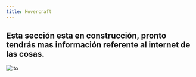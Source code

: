 ```yaml
---
title: Hovercraft
---
```


## Esta sección esta en construcción, pronto tendrás mas información referente al internet de las cosas.
![ito]({{site.baseurl}}/img/ioy.png)
